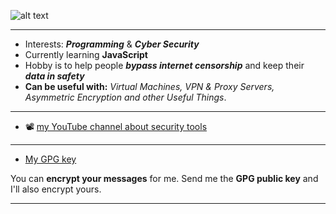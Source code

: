  ![alt text](https://github.com/autopilotcode/My_Learning_Templates/blob/main/Andrii%20Faieiev.png)
 
---
- Interests: **_Programming_** & **_Cyber Security_**
- Currently learning **JavaScript**
- Hobby is to help people **_bypass internet censorship_** and keep their **_data in safety_**
- **Can be useful with:** _Virtual Machines, VPN & Proxy Servers, Asymmetric Encryption and other Useful Things_.
---
- 📽️ [my YouTube channel about security tools](https://www.youtube.com/channel/UCY_2FuUykbrEGUoOtsskT1A)
___
- [My GPG key](https://github.com/autopilotcode/autopilotcode/blob/c79972b34bd0285f2af9c3186ed7f37e0b237a8b/autopilotcode.pub "GPG Public Key")

You can **encrypt your messages** for me. Send me the **GPG public key** and I'll also encrypt yours.

---


<!---
autopilotcode/autopilotcode is a ✨ special ✨ repository because its `README.md` (this file) appears on your GitHub profile.
You can click the Preview link to take a look at your changes.
--->

